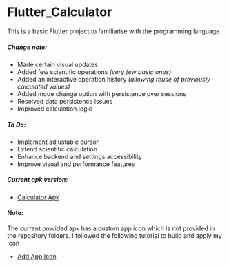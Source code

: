 # Flutter_Calculator
 
This is a basic Flutter project to familiarise with the programming language

##### Change note: 
- Made certain visual updates
- Added few scientific operations *(very few basic ones)*
- Added an interactive operation history *(allowing reuse of previously calculated values)*
- Added mode change option with persistence over sessions
- Resolved data persistence issues
- Improved calculation logic

##### To Do:
- Implement adjustable cursor
- Extend scientific calculation
- Enhance backend and settings accessibility
- Improve visual and performance features

##### Current apk version:
- [Calculator Apk](Calculator.apk)


#### Note:
The current provided apk has a custom app icon which is not provided in the repository folders.
I followed the following tutorial to build and apply my icon
- [Add App Icon](https://youtu.be/O9ChjwrZqns)
